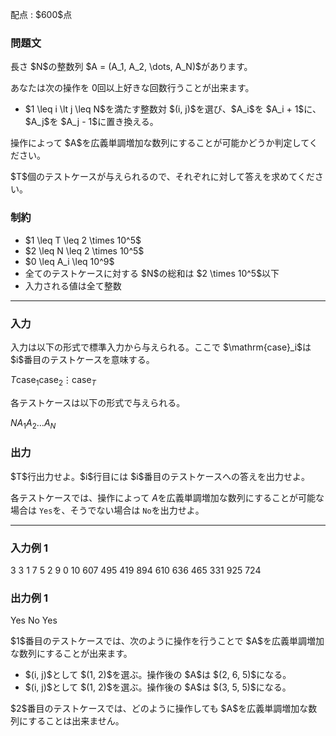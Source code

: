 
<div>

<span>

<span>

<p>
配点 : $600$点
</p>

<div>

<section>

### **問題文**

<p>
長さ $N$の整数列 $A = (A_1, A_2, \dots, A_N)$があります。

あなたは次の操作を $0$回以上好きな回数行うことが出来ます。
</p>

<ul>

<li>
$1 \leq i \lt j \leq N$を満たす整数対 $(i, j)$を選び、$A_i$を $A_i + 1$に、$A_j$を $A_j - 1$に置き換える。
</li>

</ul>

<p>
操作によって $A$を広義単調増加な数列にすることが可能かどうか判定してください。  
</p>

<p>
$T$個のテストケースが与えられるので、それぞれに対して答えを求めてください。
</p>

</section>

</div>

<div>

<section>

### **制約**

<ul>

<li>
$1 \leq T \leq 2 \times 10^5$
</li>

<li>
$2 \leq N \leq 2 \times 10^5$
</li>

<li>
$0 \leq A_i \leq 10^9$
</li>

<li>
全てのテストケースに対する $N$の総和は $2 \times 10^5$以下
</li>

<li>
入力される値は全て整数
</li>

</ul>

</section>

</div>

---

<div>

<div>

<section>

### **入力**

<p>
入力は以下の形式で標準入力から与えられる。ここで $\mathrm{case}_i$は $i$番目のテストケースを意味する。
</p>

<div>

$T$$\mathrm{case}_1$$\mathrm{case}_2$$\vdots$$\mathrm{case}_T$
</div>

<p>
各テストケースは以下の形式で与えられる。
</p>

<div>

$N$$A_1$$A_2$$\dots$$A_N$
</div>

</section>

</div>

<div>

<section>

### **出力**

<p>
$T$行出力せよ。$i$行目には $i$番目のテストケースへの答えを出力せよ。

各テストケースでは、操作によって $A$を広義単調増加な数列にすることが可能な場合は `Yes`を、そうでない場合は `No`を出力せよ。
</p>

</section>

</div>

</div>

---

<div>

<section>

### **入力例 1**

<div>

3
3
1 7 5
2
9 0
10
607 495 419 894 610 636 465 331 925 724

</div>

</section>

</div>

<div>

<section>

### **出力例 1**

<div>

Yes
No
Yes

</div>

<p>
$1$番目のテストケースでは、次のように操作を行うことで $A$を広義単調増加な数列にすることが出来ます。
</p>

<ul>

<li>
$(i, j)$として $(1, 2)$を選ぶ。操作後の $A$は $(2, 6, 5)$になる。
</li>

<li>
$(i, j)$として $(1, 2)$を選ぶ。操作後の $A$は $(3, 5, 5)$になる。
</li>

</ul>

<p>
$2$番目のテストケースでは、どのように操作しても $A$を広義単調増加な数列にすることは出来ません。
</p>

</section>

</div>

</span>

</span>

</div>
